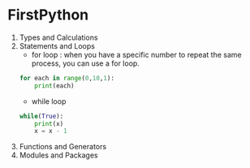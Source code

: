 # FirstPython
1. Types and Calculations
2. Statements and Loops
    - for loop : when you have a specific number to repeat the same process, you can use a for loop.   
    ```python
    for each in range(0,10,1):
        print(each)
    ```
    - while loop
    ```python
    while(True):
        print(x)
        x = x - 1
    ```
3. Functions and Generators
4. Modules and Packages


